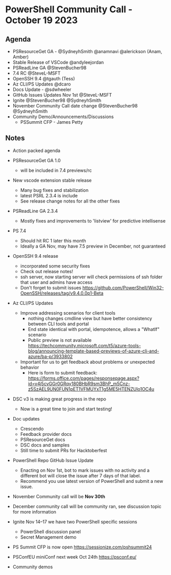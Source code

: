 # PowerShell Community Call - October 19 2023

## Agenda

- PSResourceGet GA - @SydneyhSmith @anamnavi @alerickson (Anam, Amber)
- Stable Release of VSCode @andyleejordan
- PSReadLine GA @StevenBucher98
- 7.4 RC @SteveL-MSFT
- OpenSSH 9.4 @tgauth (Tess)
- Az CLI/PS Updates @dcaro
- Docs Update - @sdwheeler
- GitHub Issues Updates Nov 1st @SteveL-MSFT
- Ignite @StevenBucher98 @SydneyhSmith
- November Community Call date change @StevenBucher98 @SydneyhSmith
- Community Demo/Announcements/Discussions
  - PSSummit CFP - James Petty

## Notes

- Action packed agenda

- PSResourceGet GA 1.0
  - will be included in 7.4 previews/rc

- New vscode extension stable release
  - Many bug fixes and stabilization
  - latest PSRL 2.3.4 is include
  - See release change notes for all the other fixes

- PSReadLine GA 2.3.4
  - Mostly fixes and improvements to 'listview' for predictive intellisense

- PS 7.4
  - Should hit RC 1 later this month
  - Ideally a GA Nov, may have 7.5 preview in December, not guaranteed

- OpenSSH 9.4 release
  - incorporated some security fixes
  - Check out release notes!
  - ssh server, now starting server will check permissions of ssh folder that user and admins have
    access
  - Don't forget to submit issues
    https://github.com/PowerShell/Win32-OpenSSH/releases/tag/v9.4.0.0p1-Beta

- Az CLI/PS Updates
  - Improve addressing scenarios for client tools
    - nothing changes cmdline view but have better consistency between CLI tools and portal
    - End state identical with portal, idempotence, allows a "WhatIf" scenario
    - Public preview is not available
      https://techcommunity.microsoft.com/t5/azure-tools-blog/announcing-template-based-previews-of-azure-cli-and-azure/ba-p/3933802
  - Important for us to get feedback about problems or unexpected behavior
    - Here is form to submit feedback:
      https://forms.office.com/pages/responsepage.aspx?id=v4j5cvGGr0GRqy180BHbR9sm3BhP_m5Cnz-z5SzAEL9UN0FUN1pET1VFMUYxT1g5ME5HTENZUlo1OC4u

- DSC v3 is making great progress in the repo
  - Now is a great time to join and start testing!

- Doc updates
  - Crescendo
  - Feedback provider docs
  - PSResourceGet docs
  - DSC docs and samples
  - Still time to submit PRs for Hacktoberfest

- PowerShell Repo GitHub Issue Update
  - Enacting on Nov 1st, bot to mark issues with no activity and a different bot will close the issue after 7 days of that label. 
  - Recommend you use latest version of PowerShell and submit a new issue.

- November Community call will be **Nov 30th**

- December community call will be community ran, see discussion topic for more information

- Ignite Nov 14–17 we have two PowerShell specific sessions
  - PowerShell discussion panel
  - Secret Management demo

- PS Summit CFP is now open https://sessionize.com/pshsummit24

- PSConfEU miniConf next week Oct 24th https://psconf.eu/

- Community demos
